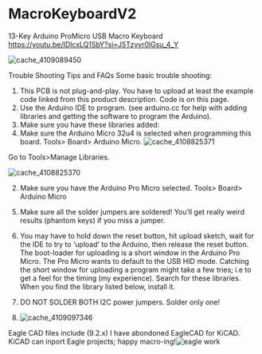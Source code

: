 # MacroKeyboardV2
13-Key Arduino ProMicro USB Macro Keyboard
https://youtu.be/IDlcxLQ1SbY?si=J5Tzyvr0lGsu_4_Y

![cache_4109089450](https://github.com/retrobuiltRyan/MacroKeyboardV2/assets/68818321/6268292e-356e-4ce5-aecd-476bc4bc1897)


Trouble Shooting Tips and FAQs
Some basic trouble shooting:

 1. This PCB is not plug-and-play. You have to upload at least the example code linked from this product description. Code is on this page.
 2. Use the Arduino IDE to program. (see arduino.cc for help with adding libraries and getting the software to program the Arduino).
 3. Make sure you have these libraries added:
 4. Make sure the Arduino Micro 32u4 is selected when programming this board. Tools> Board> Arduino Micro.
 ![cache_4108825371](https://github.com/retrobuiltRyan/MacroKeyboardV2/assets/68818321/db1c5b3a-c5bf-4db2-9a99-5da5c854a6f8)

Go to Tools>Manage Libraries.


![cache_4108825370](https://github.com/retrobuiltRyan/MacroKeyboardV2/assets/68818321/09200526-0732-40ad-bdef-3d5f52008c62)

2) Make sure you have the Arduino Pro Micro selected. Tools> Board> Arduino Micro

5. Make sure all the solder jumpers are soldered! You’ll get really weird results (phantom keys) if you miss a jumper.

6. You may have to hold down the reset button, hit upload sketch, wait for the IDE to try to ‘upload’ to the Arduino, then release the reset button.
The boot-loader for uploading is a short window in the Arduino Pro Micro. The Pro Micro wants to default to the USB HID mode. Catching the short window for uploading a program might take a few tries; i.e to get a feel for the timing (my experience).
Search for these libraries. When you find the library listed below, install it.
7. DO NOT SOLDER BOTH I2C power jumpers. Solder only one!
8. ![cache_4109097346](https://github.com/retrobuiltRyan/MacroKeyboardV2/assets/68818321/747f8cd8-cfca-4bee-a014-230513090e00)

Eagle CAD files include (9.2.x) I have abondoned EagleCAD for KiCAD. KiCAD can inport Eagle projects; happy macro-ing!![eagle work](https://github.com/user-attachments/assets/f8c11977-8c12-4714-a14c-ce30a52834c1)
